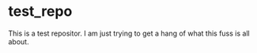 # test_repo
This is a test repositor. I am just trying to get a hang of what this fuss is all about.

